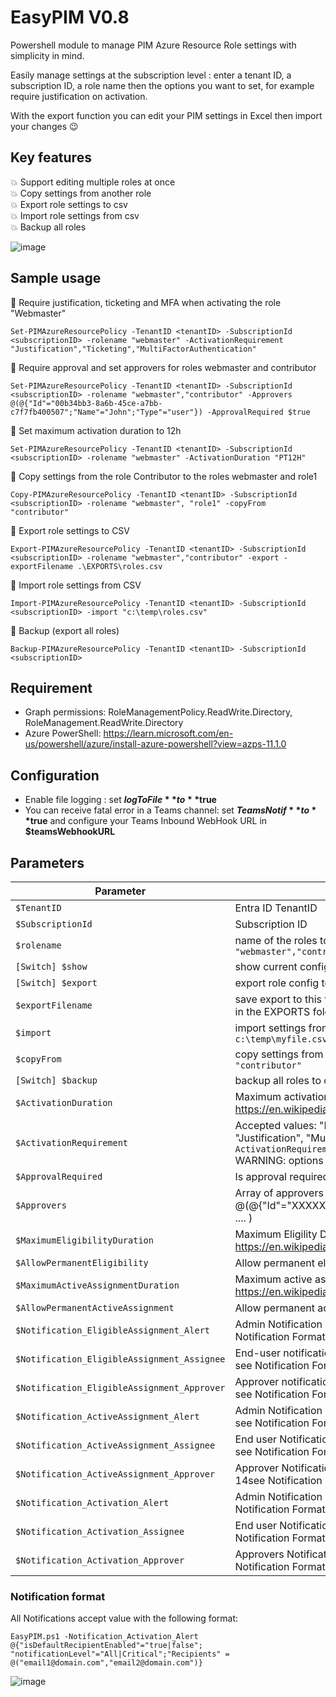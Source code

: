 # EasyPIM V0.8 
Powershell module to manage PIM Azure Resource Role settings with simplicity in mind.

Easily manage settings at the subscription level : enter a tenant ID, a subscription ID, a role name 
then the options you want to set, for example require justification on activation.

With the export function you can edit your PIM settings in Excel then import your changes :wink:

## Key features
:boom: Support editing multiple roles at once  
:boom: Copy settings from another role  
:boom: Export role settings to csv  
:boom: Import role settings from csv  
:boom: Backup all roles  

![image](https://github.com/kayasax/EasyPIM/assets/1241767/79086c31-19fa-4321-a5ac-6767b8d7ace3)

## Sample usage
:large_blue_diamond: Require justification, ticketing and MFA when activating the role "Webmaster"  
 ```pwsh
 Set-PIMAzureResourcePolicy -TenantID <tenantID> -SubscriptionId <subscriptionID> -rolename "webmaster" -ActivationRequirement "Justification","Ticketing","MultiFactorAuthentication"
 ```


:large_blue_diamond: Require approval and set approvers for roles webmaster and contributor  
```pwsh
Set-PIMAzureResourcePolicy -TenantID <tenantID> -SubscriptionId <subscriptionID> -rolename "webmaster","contributor" -Approvers  @(@{"Id"="00b34bb3-8a6b-45ce-a7bb-c7f7fb400507";"Name"="John";"Type"="user"}) -ApprovalRequired $true
```


:large_blue_diamond: Set maximum activation duration to 12h  
```pwsh
Set-PIMAzureResourcePolicy -TenantID <tenantID> -SubscriptionId <subscriptionID> -rolename "webmaster" -ActivationDuration "PT12H"
```


:large_blue_diamond: Copy settings from the role Contributor to the roles webmaster and role1  
```pwsh
Copy-PIMAzureResourcePolicy -TenantID <tenantID> -SubscriptionId <subscriptionID> -rolename "webmaster", "role1" -copyFrom "contributor"
```


:large_blue_diamond: Export role settings to CSV  
```pwsh
Export-PIMAzureResourcePolicy -TenantID <tenantID> -SubscriptionId <subscriptionID> -rolename "webmaster","contributor" -export -exportFilename .\EXPORTS\roles.csv
```


:large_blue_diamond: Import role settings from CSV  
```pwsh
Import-PIMAzureResourcePolicy -TenantID <tenantID> -SubscriptionId <subscriptionID> -import "c:\temp\roles.csv"
```


:large_blue_diamond: Backup (export all roles)  
```pwsh
Backup-PIMAzureResourcePolicy -TenantID <tenantID> -SubscriptionId <subscriptionID> 
```

## Requirement
* Graph permissions: RoleManagementPolicy.ReadWrite.Directory, RoleManagement.ReadWrite.Directory
* Azure PowerShell: https://learn.microsoft.com/en-us/powershell/azure/install-azure-powershell?view=azps-11.1.0

## Configuration
* Enable file logging : set **$logToFile** to **$true**
* You can receive fatal error in a Teams channel: set **$TeamsNotif** to **$true** and configure  your Teams Inbound WebHook URL in **$teamsWebhookURL**

## Parameters

|Parameter|description|
|---|---|
|`$TenantID`| Entra ID TenantID|
|`$SubscriptionId`| Subscription ID|
|`$rolename`| name of the roles to update/export ex `-rolename "webmaster","contributor"`|   
|`[Switch] $show`|  show current config only, no change made|
|`[Switch] $export`| export role config to csv|
|`$exportFilename`| save export to this file, if not specified it will create a new file in the EXPORTS folder with curent timestamp|
|`$import`| import settings from this csv file ex `-import c:\temp\myfile.csv`|
|`$copyFrom`| copy settings from this role name ex `-copyFrom "contributor"`|  
|`[Switch] $backup`| backup all roles to csv |
|`$ActivationDuration`| Maximum activation duration (Duration ref https://en.wikipedia.org/wiki/ISO_8601#Durations)|
|`$ActivationRequirement `| Accepted values: "None" or one or more options from "Justification", "MultiFactorAuthentication", "Ticketing" ex `-ActivationRequirement "justification","Ticketing"` WARNING: options are CASE SENSITIVE!|
|`$ApprovalRequired`| Is approval required to activate a role? ($true/$false)|
|`$Approvers`| Array of approvers in the format: @(@{"Id"="XXXXXX";"Name"="John":"Type"="user/group"}, .... )|
|`$MaximumEligibilityDuration`| Maximum Eligility Duration (ref https://en.wikipedia.org/wiki/ISO_8601#Durations)|
|`$AllowPermanentEligibility`| Allow permanent eligibility? ($true/$false)| 
|`$MaximumActiveAssignmentDuration`| Maximum active assignment duration (# Duration )ref https://en.wikipedia.org/wiki/ISO_8601#Durations)|
|`$AllowPermanentActiveAssignment`| Allow permanent active assignement? ($true|$false)|
|`$Notification_EligibleAssignment_Alert`| Admin Notification when eligible role is assigned, rule 9 see Notification Format|   
|`$Notification_EligibleAssignment_Assignee`| End-user notification when eligible role is assigned, rule 10 see Notification Format|  
|`$Notification_EligibleAssignment_Approver`| Approver notification when eligible role is assigned, rule 11 see Notification Format|
|`$Notification_ActiveAssignment_Alert`| Admin Notification when an active role is assigned, rule 12 see Notification Format|
|`$Notification_ActiveAssignment_Assignee`| End user Notification when an active role is assigned, rule 13 see Notification Format|
|`$Notification_ActiveAssignment_Approver`| Approver Notification when an active role is assigned, rule 14see Notification Format|
|`$Notification_Activation_Alert`| Admin Notification when a role is activated, rule 15 see Notification Format|
|`$Notification_Activation_Assignee`| End user Notification when a role is activated, rule 16 see Notification Format|
|`$Notification_Activation_Approver`| Approvers Notification when a role is activated, rule 17 see Notification Format|



### Notification format
All Notifications accept value with the following format:
```pwsh
EasyPIM.ps1 -Notification_Activation_Alert @{"isDefaultRecipientEnabled"="true|false"; "notificationLevel"="All|Critical";"Recipients" = @("email1@domain.com","email2@domain.com")} 
```
![image](https://github.com/kayasax/EasyPIM/assets/1241767/5da187a5-a51b-48d0-ba80-dad0fc73bfaf)

